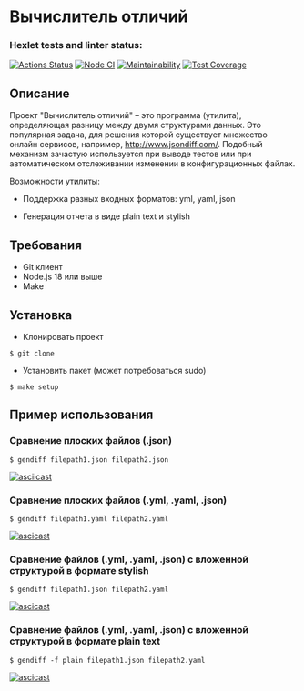 # Вычислитель отличий

### Hexlet tests and linter status:

[![Actions Status](https://github.com/aleksusergit/frontend-project-46/workflows/hexlet-check/badge.svg)](https://github.com/aleksusergit/frontend-project-46/actions)
[![Node CI](https://github.com/aleksusergit/frontend-project-46/actions/workflows/github-actions.yml/badge.svg)](https://github.com/aleksusergit/frontend-project-46/actions/workflows/github-actions.yml)
[![Maintainability](https://api.codeclimate.com/v1/badges/2fd0ee9edf6c6de49b8e/maintainability)](https://codeclimate.com/github/aleksusergit/frontend-project-46/maintainability)
[![Test Coverage](https://api.codeclimate.com/v1/badges/2fd0ee9edf6c6de49b8e/test_coverage)](https://codeclimate.com/github/aleksusergit/frontend-project-46/test_coverage)

## Описание

Проект "Вычислитель отличий" – это программа (утилита), определяющая разницу между двумя структурами данных. Это популярная задача, для решения которой существует множество онлайн сервисов, например, http://www.jsondiff.com/. Подобный механизм зачастую используется при выводе тестов или при автоматическом отслеживании изменении в конфигурационных файлах.

Возможности утилиты:

- Поддержка разных входных форматов: yml, yaml, json

- Генерация отчета в виде plain text и stylish <!-- и json  -->

## Требования

- Git клиент
- Node.js 18 или выше
- Make

## Установка

- Клонировать проект

```
$ git clone
```

- Установить пакет (может потребоваться sudo)

```
$ make setup
```

## Пример использования

### Сравнение плоских файлов (.json)

```
$ gendiff filepath1.json filepath2.json
```

[![asciicast](https://asciinema.org/a/aO7WXJ44NJal35GaMaT70iWE1.svg)](https://asciinema.org/a/aO7WXJ44NJal35GaMaT70iWE1)

### Сравнение плоских файлов (.yml, .yaml, .json)

```
$ gendiff filepath1.yaml filepath2.yaml
```

[![ascicast](https://asciinema.org/a/pIaGc0TZHcFJpmR8KYC0bummQ.svg)](https://asciinema.org/a/pIaGc0TZHcFJpmR8KYC0bummQ)

### Сравнение файлов (.yml, .yaml, .json) с вложенной структурой в формате stylish

```
$ gendiff filepath1.json filepath2.yaml
```

[![ascicast](https://asciinema.org/a/NhO0wSWwcuZDc5H8qMj0WTZC5.svg)](https://asciinema.org/a/NhO0wSWwcuZDc5H8qMj0WTZC5)

### Сравнение файлов (.yml, .yaml, .json) с вложенной структурой в формате plain text

```
$ gendiff -f plain filepath1.json filepath2.yaml
```

[![ascicast](https://asciinema.org/a/uJHuRagkm5qRXsyCjrSHIrnJL.svg)](https://asciinema.org/a/uJHuRagkm5qRXsyCjrSHIrnJL)

